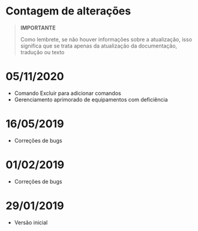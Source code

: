 # Contagem de alterações


>**IMPORTANTE**
>
>Como lembrete, se não houver informações sobre a atualização, isso significa que se trata apenas da atualização da documentação, tradução ou texto

# 05/11/2020

- Comando Excluir para adicionar comandos
- Gerenciamento aprimorado de equipamentos com deficiência


# 16/05/2019

- Correções de bugs

# 01/02/2019

- Correções de bugs

# 29/01/2019

- Versão inicial
